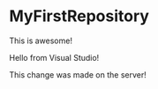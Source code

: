 # MyFirstRepository

This is awesome!

Hello from Visual Studio!

This change was made on the server!
